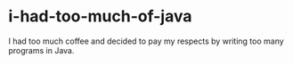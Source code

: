 # i-had-too-much-of-java
I had too much coffee and decided to pay my respects by writing too many programs in Java.
